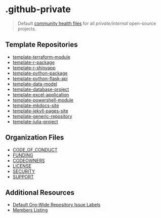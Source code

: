 # .github-private

> Default [community health files](https://docs.github.com/en/communities/setting-up-your-project-for-healthy-contributions/creating-a-default-community-health-file) for all *private/internal* open-source projects.

## Template Repositories

- [template-terraform-module]()
- [template-r-package]()
- [template-r-shinyapp]()
- [template-python-package]()
- [template-python-flask-api]()
- [template-data-model]()
- [template-database-project]()
- [template-excel-application]()
- [template-powershell-module]()
- [template-mkdocs-site]()
- [template-jekyll-pages-site]()
- [template-generic-repository]()
- [template-julia-project]()

## Organization Files

- [CODE_OF_CONDUCT]()
- [FUNDING]()
- [CODEOWNERS]()
- [LICENSE]()
- [SECURITY]()
- [SUPPORT]()

## Additional Resources

- [Default Org-Wide Repository Issue Labels]()
- [Members Listing]()
